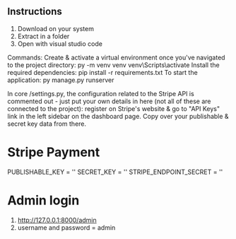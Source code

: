 ## Instructions

1. Download on your system
2. Extract in a folder
3. Open with visual studio code

Commands:
    Create & activate a virtual environment once you've navigated to the project directory:
        py -m venv venv
        venv\Scripts\activate
    Install the required dependencies:
        pip install -r requirements.txt
    To start the application:
        py manage.py runserver


In core /settings.py, the configuration related to the Stripe API is commented out - just put your own details in here (not all of these are connected to the project): register on Stripe's website & go to "API Keys" link in the left sidebar on the dashboard page. Copy over your publishable & secret key data from there.  

# Stripe Payment
PUBLISHABLE_KEY = ''
SECRET_KEY = ''
STRIPE_ENDPOINT_SECRET = ''

# Admin login
1. http://127.0.0.1:8000/admin
2. username and password = admin

